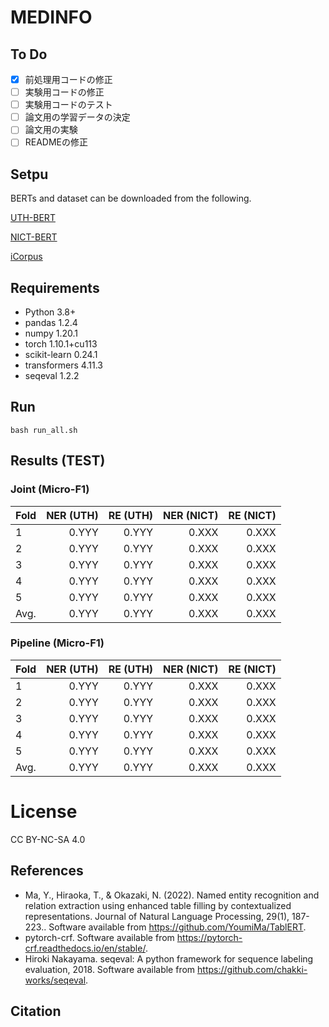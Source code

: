 # MEDINFO

## To Do

- [x] 前処理用コードの修正
- [ ] 実験用コードの修正
- [ ] 実験用コードのテスト
- [ ] 論文用の学習データの決定
- [ ] 論文用の実験
- [ ] READMEの修正

## Setpu

BERTs and dataset can be downloaded from the following.

[UTH-BERT](https://ai-health.m.u-tokyo.ac.jp/home/research/uth-bert)

[NICT-BERT](https://alaginrc.nict.go.jp/nict-bert/index.html)

[iCorpus](https://ai-health.m.u-tokyo.ac.jp/home/research/corpus)

## Requirements

- Python 3.8+
- pandas 1.2.4
- numpy 1.20.1
- torch 1.10.1+cu113
- scikit-learn 0.24.1
- transformers 4.11.3
- seqeval 1.2.2

## Run

```
bash run_all.sh
```

## Results (TEST)

### Joint (Micro-F1)

| Fold | NER (UTH) |RE (UTH)| NER (NICT) |RE (NICT)|
|:---|---:|---:|---:|---:|
|1 |0.YYY|0.YYY|0.XXX|0.XXX|
|2 |0.YYY|0.YYY|0.XXX|0.XXX|
|3 |0.YYY|0.YYY|0.XXX|0.XXX|
|4 |0.YYY|0.YYY|0.XXX|0.XXX|
|5 |0.YYY|0.YYY|0.XXX|0.XXX|
|Avg. |0.YYY|0.YYY|0.XXX|0.XXX|

### Pipeline (Micro-F1)

| Fold | NER (UTH) |RE (UTH)| NER (NICT) |RE (NICT)|
|:---|---:|---:|---:|---:|
|1 |0.YYY|0.YYY|0.XXX|0.XXX|
|2 |0.YYY|0.YYY|0.XXX|0.XXX|
|3 |0.YYY|0.YYY|0.XXX|0.XXX|
|4 |0.YYY|0.YYY|0.XXX|0.XXX|
|5 |0.YYY|0.YYY|0.XXX|0.XXX|
|Avg. |0.YYY|0.YYY|0.XXX|0.XXX|

# License
CC BY-NC-SA 4.0

## References

- Ma, Y., Hiraoka, T., & Okazaki, N. (2022). Named entity recognition and relation extraction using enhanced table filling by contextualized representations. Journal of Natural Language Processing, 29(1), 187-223.. Software available from https://github.com/YoumiMa/TablERT.
- pytorch-crf. Software available from https://pytorch-crf.readthedocs.io/en/stable/.
- Hiroki Nakayama. seqeval: A python framework for sequence labeling evaluation, 2018. Software available from https://github.com/chakki-works/seqeval.



## Citation

```
```
